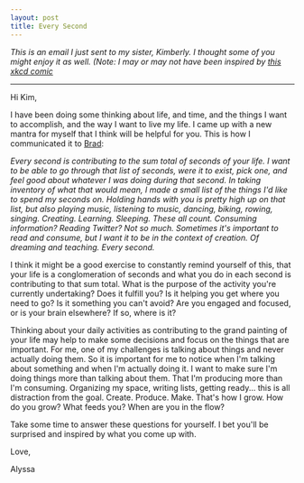 ```yaml
---
layout: post
title: Every Second
---
```


_This is an email I just sent to my sister, Kimberly. I thought some of you might enjoy it as well. (Note: I may or may not have been inspired by [this xkcd comic](http://xkcd.com/1205/)_

***

Hi Kim,

I have been doing some thinking about life, and time, and the things I want to accomplish, and the way I want to live my life. I came up with a new mantra for myself that I think will be helpful for you. This is how I communicated it to [Brad](http://bradsimantel.com):

_Every second is contributing to the sum total of seconds of your life. I want to be able to go through that list of seconds, were it to exist, pick one, and feel good about whatever I was doing during that second. In taking inventory of what that would mean, I made a small list of the things I'd like to spend my seconds on. Holding hands with you is pretty high up on that list, but also playing music, listening to music, dancing, biking, rowing, singing. Creating. Learning. Sleeping. These all count. Consuming information? Reading Twitter? Not so much. Sometimes it's important to read and consume, but I want it to be in the context of creation. Of dreaming and teaching. Every second._

I think it might be a good exercise to constantly remind yourself of this, that your life is a conglomeration of seconds and what you do in each second is contributing to that sum total. What is the purpose of the activity you're currently undertaking? Does it fulfill you? Is it helping you get where you need to go? Is it something you can't avoid? Are you engaged and focused, or is your brain elsewhere? If so, where is it?

Thinking about your daily activities as contributing to the grand painting of your life may help to make some decisions and focus on the things that are important. For me, one of my challenges is talking about things and never actually doing them. So it is important for me to notice when I'm talking about something and when I'm actually doing it. I want to make sure I'm doing things more than talking about them. That I'm producing more than I'm consuming. Organizing my space, writing lists, getting ready... this is all distraction from the goal. Create. Produce. Make. That's how I grow. How do you grow? What feeds you? When are you in the flow?

Take some time to answer these questions for yourself. I bet you'll be surprised and inspired by what you come up with.

Love,

Alyssa
